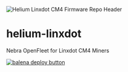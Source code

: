 ![Helium Linxdot CM4 Firmware Repo Header](https://cdn.shopify.com/s/files/1/0071/2281/3001/files/Nebra-Firmware-Github-Header-Linxdot_11e27648-6fb6-454f-91d4-881bb64d4fd5.png?v=1688030309)

# helium-linxdot
Nebra OpenFleet for Linxdot CM4 Miners

[![balena deploy button](https://www.balena.io/deploy.svg)](https://dashboard.balena-cloud.com/deploy?repoUrl=https://github.com/NebraLtd/helium-linxdot)

